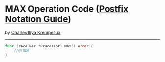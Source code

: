 # MAX Operation Code ([Postfix Notation Guide](../../README.md))

by [Charles Iliya Krempeaux](http://changelog.ca/)

---

```go
func (receiver *Processor) Max() error {
	//@TODO
}
```

